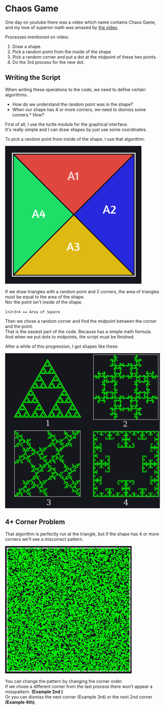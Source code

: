 # Chaos Game
One day on youtube there was a video which name contains Chaos Game, 
and my love of superior math was amazed by [the video](https://youtu.be/IGlGvSXkRGI).

Processes mentioned on video:
 1. Draw a shape.  
 2. Pick a random point from the inside of the shape  
 3. Pick a random corner and put a dot at the midpoint of these two points.  
 4. Do the 3rd process for the new dot.  


## Writing the Script
When writing these operations to the code, we need to define certain algorithms.  
 - How do we understand the random point was in the shape?  
 - When our shape has 4 or more corners, we need to dismiss some corners.* How?  

First of all, I use the turtle module for the graphical interface.  
It's really simple and I can draw shapes by just use some coordinates.  

To pick a random point from inside of the shape, I use that algorithm:  

![Areas](/Img/Area_exmp.jpg)

If we draw triangles with a random point and 2 corners, the area of triangles must be equal to the area of the shape.  
Nor the point isn't inside of the shape.  

`1+2+3+4 == Area of Squere`

Then we chose a random corner and find the midpoint between the corner and the point.  
That is the easiest part of the code. Because has a simple math formula.  
And when we put dots to midpoints, the script must be finished.  

After a while of this progression, I got shapes like these.  

![Images](/Img/Images.jpg)

## 4+ Corner Problem
That algorithm is perfectly run at the triangle, but if the shape has 4 or more corners we'll see a miscorrect pattern.  

![unchanged algorithm with sqruare](/Img/Faulty.png)

You can change the pattern by changing the corner order.  
If we chose a different corner from the last process there won't appear a misspattern. **(Example 2nd )**  
Or you can dismiss the next corner (Example 3rd) or the next 2nd corner **(Example 4th)**.  

